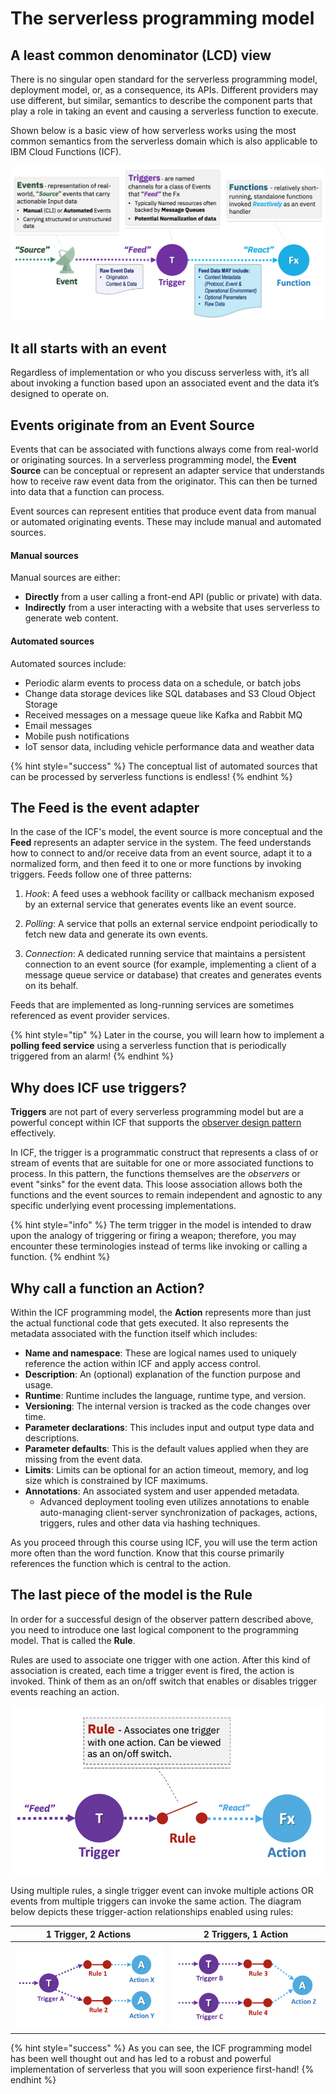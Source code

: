 <!--
#
# Licensed to the Apache Software Foundation (ASF) under one or more
# contributor license agreements.  See the NOTICE file distributed with
# this work for additional information regarding copyright ownership.
# The ASF licenses this file to You under the Apache License, Version 2.0
# (the "License"); you may not use this file except in compliance with
# the License.  You may obtain a copy of the License at
#
#     http://www.apache.org/licenses/LICENSE-2.0
#
# Unless required by applicable law or agreed to in writing, software
# distributed under the License is distributed on an "AS IS" BASIS,
# WITHOUT WARRANTIES OR CONDITIONS OF ANY KIND, either express or implied.
# See the License for the specific language governing permissions and
# limitations under the License.
#
-->

# The serverless programming model

## A least common denominator (LCD) view

There is no singular open standard for the serverless programming model,  deployment model, or, as a consequence, its APIs. Different providers may use different, but similar, semantics to describe the component parts that play a role in taking an event and causing a serverless function to execute.

Shown below is a basic view of how serverless works using the most common semantics from the serverless domain which is also applicable to IBM Cloud Functions (ICF).

![Least Common Denominator (LCD) - Programming Model](images/101-ex0-serverless-lcd-model.png)

## It all starts with an event

Regardless of implementation or who you discuss serverless with, it’s all about invoking a function based upon an associated event and the data it’s designed to operate on.

## Events originate from an Event Source

Events that can be associated with functions always come from real-world or originating sources. In a serverless programming model, the **Event Source** can be conceptual or represent an adapter service that understands how to receive raw event data from the originator. This can then be turned into data that a function can process.

Event sources can represent entities that produce event data from manual or automated originating events. These may include manual and automated sources.

#### Manual sources

Manual sources are either:

- **Directly** from a user calling a front-end API (public or private) with data.
- **Indirectly** from a user interacting with a website that uses serverless to generate web content.

#### Automated sources

Automated sources include:

- Periodic alarm events to process data on a schedule, or batch jobs
- Change data storage devices like SQL databases and S3 Cloud Object Storage
- Received messages on a message queue like Kafka and Rabbit MQ
- Email messages
- Mobile push notifications
- IoT sensor data, including vehicle performance data and weather data

{% hint style="success" %}
The conceptual list of automated sources that can be processed by serverless functions is endless!
{% endhint %}

## The Feed is the event adapter

In the case of the ICF's model, the event source is more conceptual and the **Feed** represents an adapter service in the system. The feed understands how to connect to and/or receive data from an event source, adapt it to a normalized form, and then feed it to one or more functions by invoking triggers. Feeds follow one of three patterns:

1. _Hook_: A feed uses a webhook facility or callback mechanism exposed by an external service that generates events like an event source.

2. _Polling_: A service that polls an external service endpoint periodically to fetch new data and generate its own events.

3. _Connection_: A dedicated running service that maintains a persistent connection to an event source (for example, implementing a client of a message queue service or database) that creates and generates events on its behalf.

Feeds that are implemented as long-running services are sometimes referenced as event provider services.

{% hint style="tip" %}
Later in the course, you will learn how to implement a **polling feed service** using a serverless function that is periodically triggered from an  alarm!
{% endhint %}

## Why does ICF use triggers?

**Triggers** are not part of every serverless programming model but are a powerful concept within ICF that supports the [observer design pattern](https://en.wikipedia.org/wiki/Observer_pattern) effectively.

In ICF, the trigger is a programmatic construct that represents a class of or stream of events that are suitable for one or more associated functions to process. In this pattern, the functions themselves are the _observers_ or event "sinks" for the event data. This loose association allows both the functions and the event sources to remain independent and agnostic to any specific underlying event processing implementations.

{% hint style="info" %}
The term trigger in the model is intended to draw upon the analogy of triggering or firing a weapon; therefore, you may encounter these terminologies instead of terms like invoking or calling a function.
{% endhint %}

## Why call a function an Action?

Within the ICF programming model, the **Action** represents more than just the actual functional code that gets executed. It also represents the metadata associated with the function itself which includes:

- **Name and namespace**: These are logical names used to uniquely reference the action within ICF and apply access control.
- **Description**: An (optional) explanation of the function purpose and usage.
- **Runtime**: Runtime includes the language, runtime type, and version.
- **Versioning**: The internal version is tracked as the code changes over time.
- **Parameter declarations**: This includes input and output type data and descriptions.
- **Parameter defaults**: This is the default values applied when they are missing from the event data.
- **Limits**: Limits can be optional for an action timeout, memory, and log size which is constrained by ICF maximums.
- **Annotations**: An associated system and user appended metadata.
    - Advanced deployment tooling even utilizes annotations to enable auto-managing client-server synchronization of packages, actions, triggers, rules and other data via hashing techniques.

As you proceed through this course using ICF, you will use the term action more often than the word function. Know that this course primarily references the function which is central to the action.

## The last piece of the model is the Rule

In order for a successful design of the observer pattern described above, you need to introduce one last logical component to the programming model. That is called the **Rule**.

Rules are used to associate one trigger with one action. After this kind of association is created, each time a trigger event is fired, the action is invoked. Think of them as an on/off switch that enables or disables trigger events reaching an action.

![Trigger-Rule-Action Relationship](images/101-ex0-serverless-trigger-rule-action.png)

Using multiple rules, a single trigger event can invoke multiple actions OR   events from multiple triggers can invoke the same action.  The diagram below depicts these trigger-action relationships enabled using rules:

| 1 Trigger, 2 Actions | 2 Triggers, 1 Action |
:-------------------------:|:-------------------------:
| ![1 Trigger, 2 Actions](images/101-ex0-serverless-1-trigger-2-action.png) | ![2 Triggers, 1 Action](images/101-ex0-serverless-2-trigger-1-action.png)|

{% hint style="success" %}
As you can see, the ICF programming model has been well thought out and has led to a robust and powerful implementation of serverless that you will soon experience first-hand!
{% endhint %}
